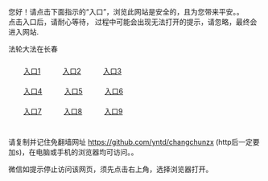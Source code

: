 您好！请点击下面指示的“入口”，浏览此网站是安全的，且为您带来平安。。 <br/>
点击入口后，请耐心等待， 过程中可能会出现无法打开的提示，请忽略，最终会进入网站. </br>

法轮大法在长春<br/>
<div style="padding:10px"><a style="margin:20px" target="_blank" href="https://dvtifm2c9e1u3.cloudfront.net/2Qpsp?xrqkjubd" id="ccLink1" rel="nofollow">入口1</a> <a target="_blank" style="margin:20px" href="https://d1hf27pnko6h4f.cloudfront.net/2Qpsp?sqficrc" id="ccLink2" rel="nofollow">入口2</a> <a style="margin:20px" target="_blank" href="https://dt8bcdtb4yaj8.cloudfront.net/2Qpsp?cmmzkc" id="ccLink3" rel="nofollow">入口3</a></div>

<div style="padding:10px" ><a style="margin:20px" target="_blank" href="https://dvtifm2c9e1u3.cloudfront.net/2Qpsp?xrqkjubd" id="ccLink4" rel="nofollow">入口4</a> <a style="margin:20px" href="https://d1hf27pnko6h4f.cloudfront.net/2Qpsp?sqficrc" target="_blank" id="ccLink5" rel="nofollow">入口5</a> <a style="margin:20px" href="https://dt8bcdtb4yaj8.cloudfront.net/2Qpsp?cmmzkc" target="_blank" id="ccLink6" rel="nofollow">入口6</a></div>

<div style="padding:10px"><a style="margin:20px" target="_blank" href="https://dvtifm2c9e1u3.cloudfront.net/2Qpsp?xrqkjubd" id="ccLink7" rel="nofollow">入口7</a> <a style="margin:20px" href="https://d1hf27pnko6h4f.cloudfront.net/2Qpsp?sqficrc" target="_blank" id="ccLink8" rel="nofollow">入口8</a> <a style="margin:20px" target="_blank" href="https://dt8bcdtb4yaj8.cloudfront.net/2Qpsp?cmmzkc" id="ccLink9" rel="nofollow">入口9</a></div>

<br/>



请复制并记住免翻墙网址 https://github.com/yntd/changchunzx (http后一定要加s)，在电脑或手机的浏览器均可访问。。<br/>

微信如提示停止访问该网页，须先点击右上角，选择浏览器打开。
